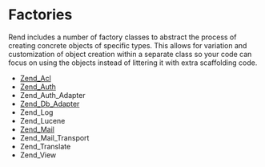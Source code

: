# Factories #
Rend includes a number of factory classes to abstract the process of creating concrete objects of specific types. This allows for variation and customization of object creation within a separate class so your code can focus on using the objects instead of littering it with extra scaffolding code.

  * [Zend\_Acl](Rend_Factory_Acl.md)
  * [Zend\_Auth](Rend_Factory_Auth.md)
  * Zend\_Auth\_Adapter
  * [Zend\_Db\_Adapter](Rend_Factory_Database.md)
  * Zend\_Log
  * Zend\_Lucene
  * [Zend\_Mail](Rend_Factory_Mail.md)
  * Zend\_Mail\_Transport
  * Zend\_Translate
  * Zend\_View